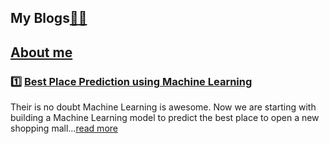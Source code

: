 <div>
  <h2 align="left">My Blogs<a href="https://blog.solvprob.in/author/yesdeepakmittal/">📖</a><a href="https://medium.com/@yesdeepakmittal">📖</a></h2>
  <span><h2><a href="https://github.com/yesdeepakmittal/yesdeepakmittal/blob/master/README.md">About me</a></h2></span>
  <h3>1️⃣ <a href="https://blog.solvprob.in/machine-learning/09/2020/best-place-prediction-using-machine-learning/">Best Place Prediction using Machine Learning</a></h3>
  <p>Their is no doubt Machine Learning is awesome. Now we are starting with building a Machine Learning model to predict the best place to open a new shopping mall...<a href="https://blog.solvprob.in/machine-learning/09/2020/best-place-prediction-using-machine-learning/">read more</a></p>
  </div>
